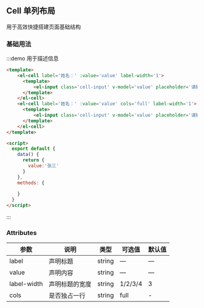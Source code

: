 ## Cell 单列布局
用于高效快捷搭建页面基础结构

### 基础用法
 

:::demo 用于描述信息

```html
<template> 
    <el-cell label='姓名：' :value='value' label-width='1'>
      <template>
          <el-input class='cell-input' v-model='value' placeholder='请输入内容' size='small'></el-input>
      </template>
    </el-cell>
    <el-cell label='姓名：' :value='value' cols='full' label-width='1'>
      <template>
          <el-input class='cell-input' v-model='value' placeholder='请输入内容' size='small'></el-input>
      </template>
    </el-cell>
</template>

<script>
  export default {
    data() {
      return {
        value:'张三'
      }
    },
    methods: {
      
    }
  }
</script>

```
:::
 
 
### Attributes
| 参数      | 说明          | 类型      | 可选值                           | 默认值  |
|---------- |-------------- |---------- |--------------------------------  |-------- |
| label     | 声明标题           | string | — | — |
| value     | 声明内容           | string | — | — |
| label-width | 声明标题的宽度 | string | 1/2/3/4 | 3 |
| cols      | 是否独占一行 | string | full | - |
